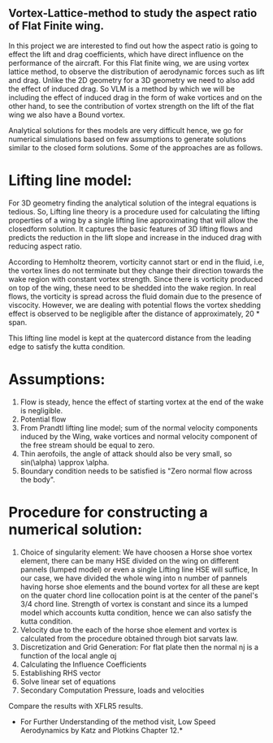 ## Vortex-Lattice-method to study the aspect ratio of Flat Finite wing.

In this project we are interested to find out how the aspect ratio is going to effect the lift and drag coefficients, which have direct influence on the performance of the aircraft.
For this Flat finite wing, we are using vortex lattice method, to observe the distribution of aerodynamic forces such as lift and drag. Unlike the 2D geometry for a 3D geometry we need to also add the effect 
of induced drag. So VLM is a method by which we will be including the effect of induced drag in the form of wake vortices and on the other hand, to see the contribution of vortex strength
on the lift of the flat wing we also have a Bound vortex.

Analytical solutions for thes models are very difficult hence, we go for numerical simulations based on few assumptions to generate solutions similar to the closed form solutions. Some of the approaches
are as follows.

# Lifting line model:

For 3D geometry finding the analytical solution of the integral equations is tedious. So, Lifting line theory is a procedure used for calculating the lifting properties of a wing by a single lifting line
approximating that will allow the closedform solution. It captures the basic features of 3D lifting flows and predicts the reduction in the lift slope and increase in the induced drag with reducing aspect ratio.

According to Hemholtz theorem, vorticity cannot start or end in the fluid, i.e, the vortex lines do not terminate but they change their direction towards the wake region with 
constant vortex strength. Since there is vorticity produced on top of the wing, these need to be shedded into the wake region. In real flows, the vorticity
is spread across the fluid domain due to the presence of viscocity. However, we are dealing with potential flows the vortex shedding effect is observed to be negligible after the distance of
approximately, 20 * span. 

This lifting line model is kept at the quatercord distance from the leading edge to satisfy the kutta condition. 


# Assumptions:
1. Flow is steady, hence the effect of starting vortex at the end of the wake is negligible.
2. Potential flow
3. From Prandtl lifting line model; sum of the normal velocity components induced by the Wing, wake vortices and normal velocity component of 
the free stream should be equal to zero.
4. Thin aerofoils, the angle of attack should also be very small, so sin(\alpha) \approx \alpha.
5. Boundary condition needs to be satisfied is "Zero normal flow across the body".

# Procedure for constructing a numerical solution:

1. Choice of singularity element: We have choosen a Horse shoe vortex element, there can be many HSE divided on the wing on different pannels (lumped model) or even a single Lifting line HSE
    will suffice, In our case, we have divided the whole wing into n number of pannels having horse shoe elements and the bound vortex for all these are kept on the quater chord line
    collocation point is at the center of the panel's 3/4 chord line. Strength of vortex is constant and since its a lumped model which accounts kutta condition, hence we can also satisfy the kutta condition.
2. Velocity due to the each of the horse shoe element and vortex is calculated from the procedure obtained through biot sarvats law.
3. Discretization and Grid Generation: For flat plate then the normal nj is a function of the local angle αj
4. Calculating the Influence Coefficients
5. Establishing RHS vector
6. Solve linear set of equations
7. Secondary Computation Pressure, loads and velocities


Compare the results with XFLR5 results. 

* For Further Understanding of the method visit, Low Speed Aerodynamics by Katz and Plotkins Chapter 12.*
